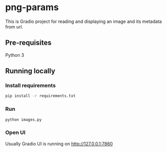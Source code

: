 # png-params
This is Gradio project for reading and displaying an image and its metadata from url.

## Pre-requisites
Python 3

## Running locally

### Install requirements
``` bash
pip install -r requirements.txt
```

### Run
``` bash
python images.py
```

### Open UI
Usually Gradio UI is running on http://127.0.0.1:7860
